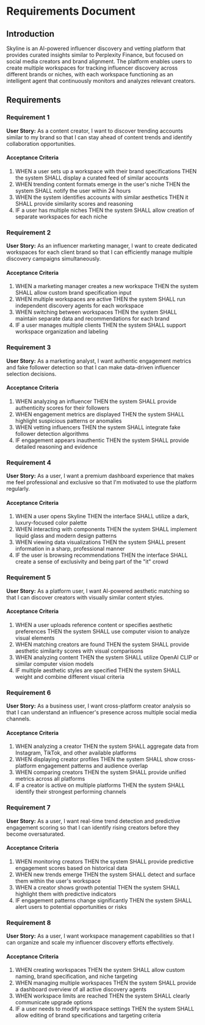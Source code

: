 # Requirements Document

## Introduction

Skyline is an AI-powered influencer discovery and vetting platform that provides curated insights similar to Perplexity Finance, but focused on social media creators and brand alignment. The platform enables users to create multiple workspaces for tracking influencer discovery across different brands or niches, with each workspace functioning as an intelligent agent that continuously monitors and analyzes relevant creators.

## Requirements

### Requirement 1

**User Story:** As a content creator, I want to discover trending accounts similar to my brand so that I can stay ahead of content trends and identify collaboration opportunities.

#### Acceptance Criteria

1. WHEN a user sets up a workspace with their brand specifications THEN the system SHALL display a curated feed of similar accounts
2. WHEN trending content formats emerge in the user's niche THEN the system SHALL notify the user within 24 hours
3. WHEN the system identifies accounts with similar aesthetics THEN it SHALL provide similarity scores and reasoning
4. IF a user has multiple niches THEN the system SHALL allow creation of separate workspaces for each niche

### Requirement 2

**User Story:** As an influencer marketing manager, I want to create dedicated workspaces for each client brand so that I can efficiently manage multiple discovery campaigns simultaneously.

#### Acceptance Criteria

1. WHEN a marketing manager creates a new workspace THEN the system SHALL allow custom brand specification input
2. WHEN multiple workspaces are active THEN the system SHALL run independent discovery agents for each workspace
3. WHEN switching between workspaces THEN the system SHALL maintain separate data and recommendations for each brand
4. IF a user manages multiple clients THEN the system SHALL support workspace organization and labeling

### Requirement 3

**User Story:** As a marketing analyst, I want authentic engagement metrics and fake follower detection so that I can make data-driven influencer selection decisions.

#### Acceptance Criteria

1. WHEN analyzing an influencer THEN the system SHALL provide authenticity scores for their followers
2. WHEN engagement metrics are displayed THEN the system SHALL highlight suspicious patterns or anomalies
3. WHEN vetting influencers THEN the system SHALL integrate fake follower detection algorithms
4. IF engagement appears inauthentic THEN the system SHALL provide detailed reasoning and evidence

### Requirement 4

**User Story:** As a user, I want a premium dashboard experience that makes me feel professional and exclusive so that I'm motivated to use the platform regularly.

#### Acceptance Criteria

1. WHEN a user opens Skyline THEN the interface SHALL utilize a dark, luxury-focused color palette
2. WHEN interacting with components THEN the system SHALL implement liquid glass and modern design patterns
3. WHEN viewing data visualizations THEN the system SHALL present information in a sharp, professional manner
4. IF the user is browsing recommendations THEN the interface SHALL create a sense of exclusivity and being part of the "it" crowd

### Requirement 5

**User Story:** As a platform user, I want AI-powered aesthetic matching so that I can discover creators with visually similar content styles.

#### Acceptance Criteria

1. WHEN a user uploads reference content or specifies aesthetic preferences THEN the system SHALL use computer vision to analyze visual elements
2. WHEN matching creators are found THEN the system SHALL provide aesthetic similarity scores with visual comparisons
3. WHEN analyzing content THEN the system SHALL utilize OpenAI CLIP or similar computer vision models
4. IF multiple aesthetic styles are specified THEN the system SHALL weight and combine different visual criteria

### Requirement 6

**User Story:** As a business user, I want cross-platform creator analysis so that I can understand an influencer's presence across multiple social media channels.

#### Acceptance Criteria

1. WHEN analyzing a creator THEN the system SHALL aggregate data from Instagram, TikTok, and other available platforms
2. WHEN displaying creator profiles THEN the system SHALL show cross-platform engagement patterns and audience overlap
3. WHEN comparing creators THEN the system SHALL provide unified metrics across all platforms
4. IF a creator is active on multiple platforms THEN the system SHALL identify their strongest performing channels

### Requirement 7

**User Story:** As a user, I want real-time trend detection and predictive engagement scoring so that I can identify rising creators before they become oversaturated.

#### Acceptance Criteria

1. WHEN monitoring creators THEN the system SHALL provide predictive engagement scores based on historical data
2. WHEN new trends emerge THEN the system SHALL detect and surface them within the user's workspace
3. WHEN a creator shows growth potential THEN the system SHALL highlight them with predictive indicators
4. IF engagement patterns change significantly THEN the system SHALL alert users to potential opportunities or risks

### Requirement 8

**User Story:** As a user, I want workspace management capabilities so that I can organize and scale my influencer discovery efforts effectively.

#### Acceptance Criteria

1. WHEN creating workspaces THEN the system SHALL allow custom naming, brand specification, and niche targeting
2. WHEN managing multiple workspaces THEN the system SHALL provide a dashboard overview of all active discovery agents
3. WHEN workspace limits are reached THEN the system SHALL clearly communicate upgrade options
4. IF a user needs to modify workspace settings THEN the system SHALL allow editing of brand specifications and targeting criteria